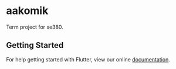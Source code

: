 # aakomik

Term project for se380.

## Getting Started

For help getting started with Flutter, view our online
[documentation](http://flutter.io/).
